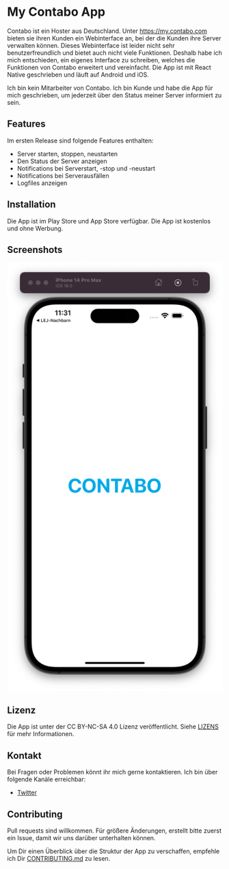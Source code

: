 # My Contabo App

Contabo ist ein Hoster aus Deutschland. Unter https://my.contabo.com bieten sie ihren Kunden ein Webinterface an, bei der die Kunden ihre Server verwalten können. Dieses Webinterface ist leider nicht sehr benutzerfreundlich und bietet auch nicht viele Funktionen. Deshalb habe ich mich entschieden, ein eigenes Interface zu schreiben, welches die Funktionen von Contabo erweitert und vereinfacht. Die App ist  mit React Native geschrieben und läuft auf Android und iOS.

Ich bin kein Mitarbeiter von Contabo. Ich bin Kunde und     habe die App für mich geschrieben, um jederzeit über den Status meiner Server informiert zu sein.

## Features

Im ersten Release sind folgende Features enthalten:

- Server starten, stoppen, neustarten
- Den Status der Server anzeigen
- Notifications bei Serverstart, -stop und -neustart
- Notifications bei Serverausfällen
- Logfiles anzeigen

## Installation

Die App ist im Play Store und App Store verfügbar. Die App ist kostenlos und ohne Werbung.

## Screenshots

![Splash Screen](docs/screenshots/screenshot-splashscreen.png)

## Lizenz

Die App ist unter der CC BY-NC-SA 4.0 Lizenz veröffentlicht. Siehe [LIZENS](https://creativecommons.org/licenses/by-nc-sa/4.0/) für mehr Informationen.

## Kontakt

Bei Fragen oder Problemen könnt ihr mich gerne kontaktieren. Ich bin über folgende Kanäle erreichbar:

- [Twitter](https://twitter.com/vergissberlin)

## Contributing

Pull requests sind willkommen. Für größere Änderungen, erstellt bitte zuerst ein Issue, damit wir uns darüber unterhalten können.

Um Dir einen Überblick über die Struktur der App zu verschaffen, empfehle ich Dir [CONTRIBUTING.md](CONTRIBUTING.md) zu lesen.
